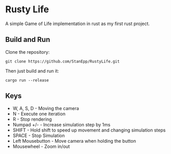# Rusty Life
A simple Game of Life implementation in rust as my first rust project.

## Build and Run
Clone the repository:
```
git clone https://github.com/StanEpp/RustyLife.git
```
Then just build and run it:
```
cargo run --release
```

## Keys
- W, A, S, D - Moving the camera
- N - Execute one iteration
- R - Stop rendering
- Numpad +/- - Increase simulation step by 1ms
- SHIFT - Hold shift to speed up movement and changing simulation steps
- SPACE - Stop Simulation
- Left Mousebutton - Move camera when holding the button
- Mousewheel - Zoom in/out